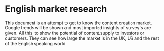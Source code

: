 # English market research
This document is an attempt to get to know the content creation market. Google trends will be shown and most imported insights of survey's are given. All this, to show the potential of content.supply to investors or customers. They can see how large the market is in the UK, US and the rest of the English speaking world. 